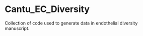 # Cantu_EC_Diversity

Collection of code used to generate data in endothelial diversity manuscript.
